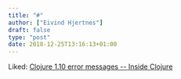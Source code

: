 ```yaml
---
title: "#"
author: ["Eivind Hjertnes"]
draft: false
type: "post"
date: 2018-12-25T13:16:13+01:00
---
```


Liked: [Clojure 1.10 error
messages -- Inside Clojure](http://insideclojure.org/2018/12/17/errors/)

